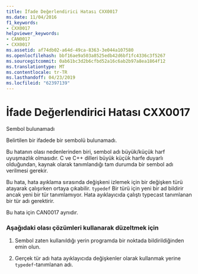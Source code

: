```yaml
---
title: İfade Değerlendirici Hatası CXX0017
ms.date: 11/04/2016
f1_keywords:
- CXX0017
helpviewer_keywords:
- CAN0017
- CXX0017
ms.assetid: af74db02-a64d-49ca-8363-3e044a107580
ms.openlocfilehash: bbf16ae9a503a8525edb42d6bf1fc4336c3f5267
ms.sourcegitcommit: 0ab61bc3d2b6cfbd52a16c6ab2b97a8ea1864f12
ms.translationtype: MT
ms.contentlocale: tr-TR
ms.lasthandoff: 04/23/2019
ms.locfileid: "62397139"
---
```

# <a name="expression-evaluator-error-cxx0017"></a>İfade Değerlendirici Hatası CXX0017

Sembol bulunamadı

Belirtilen bir ifadede bir sembolü bulunamadı.

Bu hatanın olası nedenlerinden biri, sembol adı büyük/küçük harf uyuşmazlık olmasıdır. C ve C++ dilleri büyük küçük harfe duyarlı olduğundan, kaynak olarak tanımlandığı tam durumda bir sembol adı verilmesi gerekir.

Bu hata, hata ayıklama sırasında değişkeni izlemek için bir değişken türü atayarak çalışırken ortaya çıkabilir. `typedef` Bir türü için yeni bir ad bildirir ancak yeni bir tür tanımlamıyor. Hata ayıklayıcıda çalıştı typecast tanımlanan bir tür adı gerektirir.

Bu hata için CAN0017 aynıdır.

### <a name="to-fix-by-using-the-following-possible-solutions"></a>Aşağıdaki olası çözümleri kullanarak düzeltmek için

1. Sembol zaten kullanıldığı yerin programda bir noktada bildirildiğinden emin olun.

1. Gerçek tür adı hata ayıklayıcıda değişkenler olarak kullanmak yerine `typedef`-tanımlanan adı.